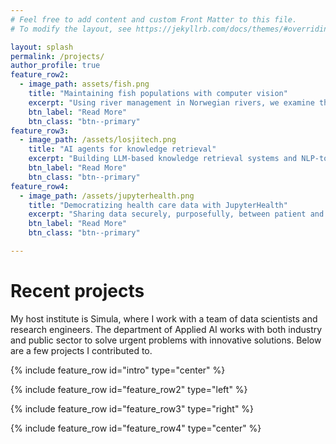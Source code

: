 ```yaml
---
# Feel free to add content and custom Front Matter to this file.
# To modify the layout, see https://jekyllrb.com/docs/themes/#overriding-theme-defaults

layout: splash
permalink: /projects/
author_profile: true
feature_row2:
  - image_path: assets/fish.png
    title: "Maintaining fish populations with computer vision"
    excerpt: "Using river management in Norwegian rivers, we examine the effects of computer vision"
    btn_label: "Read More"
    btn_class: "btn--primary"
feature_row3:
  - image_path: /assets/losjitech.png
    title: "AI agents for knowledge retrieval"
    excerpt: "Building LLM-based knowledge retrieval systems and NLP-to-structured information pipelines"
    btn_label: "Read More"
    btn_class: "btn--primary"
feature_row4:
  - image_path: /assets/jupyterhealth.png
    title: "Democratizing health care data with JupyterHealth"
    excerpt: "Sharing data securely, purposefully, between patient and healthcare provider"
    btn_label: "Read More"
    btn_class: "btn--primary"

---
```

# Recent projects
My host institute is Simula, where I work with a team of data scientists and research engineers. The department of Applied AI works with both industry and public sector to solve urgent problems with innovative solutions. Below are a few projects I contributed to.

{% include feature_row id="intro" type="center" %}

{% include feature_row id="feature_row2" type="left" %}

{% include feature_row id="feature_row3" type="right" %}

{% include feature_row id="feature_row4" type="center" %}